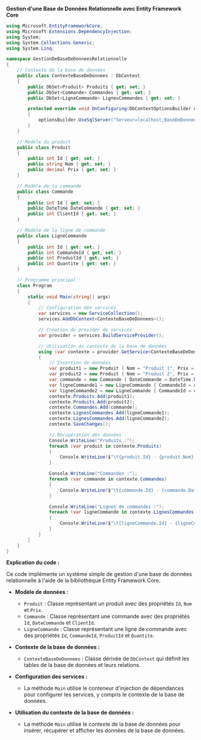 **Gestion d'une Base de Données Relationnelle avec Entity Framework Core**

```csharp
using Microsoft.EntityFrameworkCore;
using Microsoft.Extensions.DependencyInjection;
using System;
using System.Collections.Generic;
using System.Linq;

namespace GestionDeBaseDeDonneesRelationnelle
{
    // Contexte de la base de données
    public class ContexteBaseDeDonnees : DbContext
    {
        public DbSet<Produit> Produits { get; set; }
        public DbSet<Commande> Commandes { get; set; }
        public DbSet<LigneCommande> LignesCommandes { get; set; }

        protected override void OnConfiguring(DbContextOptionsBuilder optionsBuilder)
        {
            optionsBuilder.UseSqlServer("Serveur=localhost;BaseDeDonnees=MaBaseDeDonnees;Utilisateur=utilisateur;MotDePasse=motdepasse");
        }
    }

    // Modèle du produit
    public class Produit
    {
        public int Id { get; set; }
        public string Nom { get; set; }
        public decimal Prix { get; set; }
    }

    // Modèle de la commande
    public class Commande
    {
        public int Id { get; set; }
        public DateTime DateCommande { get; set; }
        public int ClientId { get; set; }
    }

    // Modèle de la ligne de commande
    public class LigneCommande
    {
        public int Id { get; set; }
        public int CommandeId { get; set; }
        public int ProduitId { get; set; }
        public int Quantite { get; set; }
    }

    // Programme principal
    class Program
    {
        static void Main(string[] args)
        {
            // Configuration des services
            var services = new ServiceCollection();
            services.AddDbContext<ContexteBaseDeDonnees>();

            // Création du provider de services
            var provider = services.BuildServiceProvider();

            // Utilisation du contexte de la base de données
            using (var contexte = provider.GetService<ContexteBaseDeDonnees>())
            {
                // Insertion de données
                var produit1 = new Produit { Nom = "Produit 1", Prix = 10.00M };
                var produit2 = new Produit { Nom = "Produit 2", Prix = 15.00M };
                var commande = new Commande { DateCommande = DateTime.Now, ClientId = 1 };
                var ligneCommande1 = new LigneCommande { CommandeId = commande.Id, ProduitId = produit1.Id, Quantite = 2 };
                var ligneCommande2 = new LigneCommande { CommandeId = commande.Id, ProduitId = produit2.Id, Quantite = 3 };
                contexte.Produits.Add(produit1);
                contexte.Produits.Add(produit2);
                contexte.Commandes.Add(commande);
                contexte.LignesCommandes.Add(ligneCommande1);
                contexte.LignesCommandes.Add(ligneCommande2);
                contexte.SaveChanges();

                // Récupération des données
                Console.WriteLine("Produits :");
                foreach (var produit in contexte.Produits)
                {
                    Console.WriteLine($"\t{produit.Id} - {produit.Nom} - {produit.Prix}");
                }

                Console.WriteLine("Commandes :");
                foreach (var commande in contexte.Commandes)
                {
                    Console.WriteLine($"\t{commande.Id} - {commande.DateCommande} - {commande.ClientId}");
                }

                Console.WriteLine("Lignes de commandes :");
                foreach (var ligneCommande in contexte.LignesCommandes)
                {
                    Console.WriteLine($"\t{ligneCommande.Id} - {ligneCommande.CommandeId} - {ligneCommande.ProduitId} - {ligneCommande.Quantite}");
                }
            }
        }
    }
}
```

**Explication du code :**

Ce code implémente un système simple de gestion d'une base de données relationnelle à l'aide de la bibliothèque Entity Framework Core.

* **Modèle de données :**
    * `Produit` : Classe représentant un produit avec des propriétés `Id`, `Nom` et `Prix`.
    * `Commande` : Classe représentant une commande avec des propriétés `Id`, `DateCommande` et `ClientId`.
    * `LigneCommande` : Classe représentant une ligne de commande avec des propriétés `Id`, `CommandeId`, `ProduitId` et `Quantite`.

* **Contexte de la base de données :**
    * `ContexteBaseDeDonnees` : Classe dérivée de `DbContext` qui définit les tables de la base de données et leurs relations.

* **Configuration des services :**
    * La méthode `Main` utilise le conteneur d'injection de dépendances pour configurer les services, y compris le contexte de la base de données.

* **Utilisation du contexte de la base de données :**
    * La méthode `Main` utilise le contexte de la base de données pour insérer, récupérer et afficher les données de la base de données.